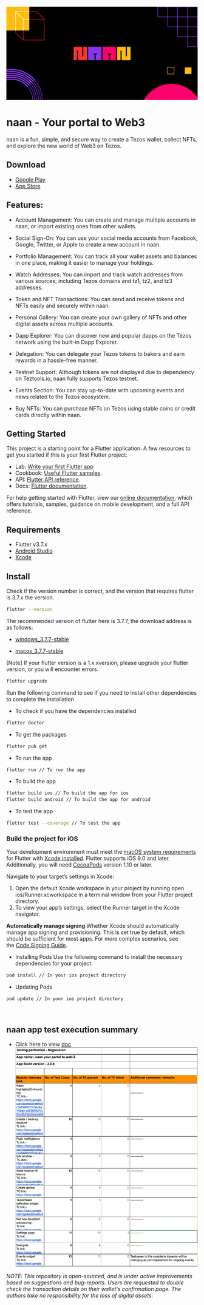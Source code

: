 ![naan feature image](feature_image.png)

# naan - Your portal to Web3

naan is a fun, simple, and secure way to create a Tezos wallet, collect NFTs, and explore the new world of Web3 on Tezos.

## Download

- [Google Play](https://play.google.com/store/apps/details?id=com.naan&hl=en_IN&gl=US)
- [App Store](https://apps.apple.com/in/app/naan-a-tasty-tezos-wallet/id1573210354)

## Features:

- Account Management: You can create and manage multiple accounts in naan, or import existing ones from other wallets.

- Social Sign-On: You can use your social media accounts from Facebook, Google, Twitter, or Apple to create a new account in naan.

- Portfolio Management: You can track all your wallet assets and balances in one place, making it easier to manage your holdings.

- Watch Addresses: You can import and track watch addresses from various sources, including Tezos domains and tz1, tz2, and tz3 addresses.

- Token and NFT Transactions: You can send and receive tokens and NFTs easily and securely within naan.

- Personal Gallery: You can create your own gallery of NFTs and other digital assets across multiple accounts.

- Dapp Explorer: You can discover new and popular dapps on the Tezos network using the built-in Dapp Explorer.

- Delegation: You can delegate your Tezos tokens to bakers and earn rewards in a hassle-free manner.

- Testnet Support: Although tokens are not displayed due to dependency on Teztools.io, naan fully supports Tezos testnet.

- Events Section: You can stay up-to-date with upcoming events and news related to the Tezos ecosystem.

- Buy NFTs: You can purchase NFTs on Tezos using stable coins or credit cards directly within naan.

## Getting Started

This project is a starting point for a Flutter application. A few resources to get you started if this is your first Flutter project:

- Lab: [Write your first Flutter app](https://docs.flutter.dev/get-started/codelab)
- Cookbook: [Useful Flutter samples](https://docs.flutter.dev/cookbook).
- API: [Flutter API reference](https://api.flutter.dev/).
- Docs: [Flutter documentation](https://flutter.dev/docs/).

For help getting started with Flutter, view our [online documentation](https://flutter.dev/docs), which offers tutorials, samples, guidance on mobile development, and a full API reference.

## Requirements

- Flutter v3.7.x
- [Android Studio](https://developer.android.com/studio?gclid=CjwKCAjw3K2XBhAzEiwAmmgrAt5_YcC3ioQZtDywUHoioOSz6PQ4fG2VxJL_Sx3j7HKfaC3ZeHTo1BoCfWwQAvD_BwE&gclsrc=aw.ds#downloads)
- [Xcode](https://developer.apple.com/xcode/resources/)

## Install

Check if the version number is correct, and the version that requires flutter is 3.7.x the version.

```bash
flutter --version
```

The recommended version of flutter here is 3.7.7, the download address is as follows:

- [windows_3.7.7-stable](https://storage.googleapis.com/flutter_infra_release/releases/stable/windows/flutter_windows_3.7.7-stable.zip)

- [macos_3.7.7-stable](https://storage.googleapis.com/flutter_infra_release/releases/stable/macos/flutter_macos_3.7.7-stable.zip)

[Note] If your flutter version is a 1.x.xversion, please upgrade your flutter version, or you will encounter errors.

```sh
flutter upgrade
```

Run the following command to see if you need to install other dependencies to complete the installation

- To check if you have the dependencies installed

```sh
flutter doctor
```

- To get the packages

```sh
flutter pub get
```

- To run the app

```sh
flutter run // To run the app
```

- To build the app

```sh
flutter build ios // To build the app for ios
flutter build android // To build the app for android
```

- To test the app

```sh
flutter test --coverage // To test the app
```

### Build the project for iOS

Your development environment must meet the [macOS system requirements](https://docs.flutter.dev/get-started/install/macos#system-requirements) for Flutter with [Xcode installed](https://docs.flutter.dev/get-started/install/macos#install-xcode). Flutter supports iOS 9.0 and later. Additionally, you will need [CocoaPods](https://cocoapods.org/) version 1.10 or later.

Navigate to your target’s settings in Xcode:

1. Open the default Xcode workspace in your project by running open ios/Runner.xcworkspace in a terminal window from your Flutter project directory.
2. To view your app’s settings, select the Runner target in the Xcode navigator.

**Automatically manage signing**
Whether Xcode should automatically manage app signing and provisioning. This is set true by default, which should be sufficient for most apps. For more complex scenarios, see the [Code Signing Guide](https://developer.apple.com/library/content/documentation/Security/Conceptual/CodeSigningGuide/Introduction/Introduction.html).

- Installing Pods
  Use the following command to install the necessary dependencies for your project:

```sh
pod install // In your ios project directory
```

- Updating Pods

```sh
pod update // In your ios project directory
```

<br/>

## naan app test execution summary

- Click here to view [doc](https://docs.google.com/spreadsheets/d/1eBWR0VfTQsckqYQrqy-ycE9tjRI2FIyNJsSbPjdsSek/edit?usp=sharing)
  ![naan Testcase Scenarios](naan_wallet_testcase_scenarios.png)

_NOTE:
This repository is open-sourced, and is under active improvements based on suggestions and bug-reports. Users are requested to double check the transaction details on their wallet's confirmation page. The authors take no responsibility for the loss of digital assets._
